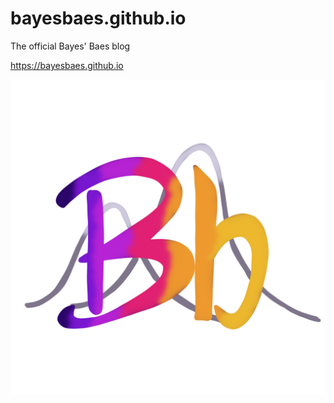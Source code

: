 # bayesbaes.github.io
The official Bayes' Baes blog

https://bayesbaes.github.io

<img src="/assets/images/Bayes_Baes_01.png" class="img-fluid" alt="Responsive image">
